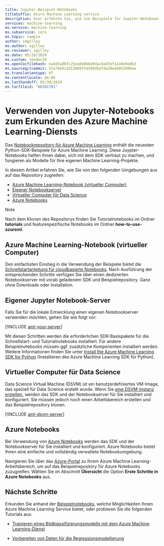 ```yaml
---
title: Jupyter-Beispiel-Notebooks
titleSuffix: Azure Machine Learning service
description: Hier erfahren Sie, wie Sie Beispiele für Jupyter-Notebooks finden und verwenden, um sich mit dem Python-SDK für Azure Machine Learning Service vertraut zu machen.
services: machine-learning
ms.service: machine-learning
ms.subservice: core
ms.topic: sample
author: sdgilley
ms.author: sgilley
ms.reviewer: sgilley
ms.date: 05/29/2019
ms.custom: seodec18
ms.openlocfilehash: ea4d5a807c25ea0406b49dac8a83ef1a34e0e8b3
ms.sourcegitcommit: 51a7669c2d12609f54509dbd78a30eeb852009ae
ms.translationtype: HT
ms.contentlocale: de-DE
ms.lasthandoff: 05/30/2019
ms.locfileid: "66391781"
---
```

# <a name="use-jupyter-notebooks-to-explore-azure-machine-learning-service"></a>Verwenden von Jupyter-Notebooks zum Erkunden des Azure Machine Learning-Diensts

Das [Notebookrepository für Azure Machine Learning](https://github.com/azure/machinelearningnotebooks) enthält die neuesten Python-SDK-Beispiele für Azure Machine Learning. Diese Juypter-Notebooks helfen Ihnen dabei, sich mit dem SDK vertraut zu machen, und fungieren als Modelle für Ihre eigenen Machine Learning-Projekte.

In diesem Artikel erfahren Sie, wie Sie von den folgenden Umgebungen aus auf das Repository zugreifen:

- [Azure Machine Learning-Notebook (virtueller Computer)](#azure-machine-learning-notebook-vm)
- [Eigener Notebookserver](#bring-your-own-jupyter-notebook-server)
- [Virtueller Computer für Data Science](#data-science-virtual-machine)
- [Azure Notebooks](#azure-notebooks)

> [!NOTE]
> Nach dem Klonen des Repositorys finden Sie Tutorialnotebooks im Ordner **tutorials** und featurespezifische Notebooks im Ordner **how-to-use-azureml**.

## <a name="azure-machine-learning-notebook-vm"></a>Azure Machine Learning-Notebook (virtueller Computer)

Den einfachsten Einstieg in die Verwendung der Beispiele bietet die [Schnellstartanleitung für cloudbasierte Notebooks](quickstart-run-cloud-notebook.md). Nach Ausführung der entsprechenden Schritte verfügen Sie über einen dedizierten Notebookserver mit vorab geladenem SDK und Beispielrepository. Ganz ohne Downloads oder Installation.

## <a name="bring-your-own-jupyter-notebook-server"></a>Eigener Jupyter Notebook-Server

Falls Sie für die lokale Entwicklung einen eigenen Notebookserver verwenden möchten, gehen Sie wie folgt vor:

[!INCLUDE [aml-your-server](../../../includes/aml-your-server.md)]

Mit diesen Schritten werden die erforderlichen SDK-Basispakete für die Schnellstart- und Tutorialnotebooks installiert. Für andere Beispielnotebooks müssen ggf. zusätzliche Komponenten installiert werden. Weitere Informationen finden Sie unter [Install the Azure Machine Learning SDK for Python](https://docs.microsoft.com/python/api/overview/azure/ml/install) (Installieren des Azure Machine Learning SDK für Python).

## <a name="data-science-virtual-machine"></a>Virtueller Computer für Data Science

Data Science Virtual Machine (DSVM) ist ein benutzerdefiniertes VM-Image, das speziell für Data Science erstellt wurde. Wenn Sie [eine DSVM-Instanz erstellen](how-to-configure-environment.md#dsvm), werden das SDK und der Notebookserver für Sie installiert und konfiguriert. Sie müssen jedoch noch einen Arbeitsbereich erstellen und das Beispielrepository klonen.

[!INCLUDE [aml-dsvm-server](../../../includes/aml-dsvm-server.md)]

## <a name="azure-notebooks"></a>Azure Notebooks

Bei Verwendung von [Azure Notebooks](https://notebooks.azure.com/) werden das SDK und der Notebookserver für Sie installiert und konfiguriert. Azure Notebooks bietet Ihnen eine einfache und vollständig verwaltete Notebookumgebung.

Navigieren Sie über das [Azure-Portal](https://portal.azure.com) zu Ihrem Azure Machine Learning-Arbeitsbereich, um auf das Beispielrepository für Azure Notebooks zuzugreifen. Wählen Sie im Abschnitt **Übersicht** die Option **Erste Schritte in Azure Notebooks** aus.

## <a name="next-steps"></a>Nächste Schritte

Erkunden Sie anhand der [Beispielnotebooks](https://aka.ms/aml-notebooks), welche Möglichkeiten Ihnen Azure Machine Learning Service bietet, oder probieren Sie die folgenden Tutorials aus:

- [Trainieren eines Bildklassifizierungsmodells mit dem Azure Machine Learning-Dienst](tutorial-train-models-with-aml.md)

- [Vorbereiten von Daten für die Regressionsmodellierung](tutorial-data-prep.md)